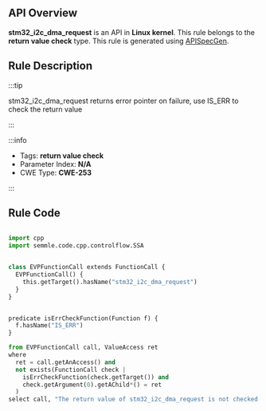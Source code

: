 ---
---


## API Overview
**stm32_i2c_dma_request** is an API in **Linux kernel**. This rule belongs to the **return value check** type. This rule is generated using [APISpecGen](../../tools/APISpecGen).
## Rule Description

:::tip

stm32_i2c_dma_request returns error pointer on failure, use IS_ERR to check the return value

:::

:::info

- Tags: **return value check**
- Parameter Index: **N/A**
- CWE Type: **CWE-253**

:::

## Rule Code
```python

import cpp
import semmle.code.cpp.controlflow.SSA


class EVPFunctionCall extends FunctionCall {
  EVPFunctionCall() {
    this.getTarget().hasName("stm32_i2c_dma_request")
  }
}


predicate isErrCheckFunction(Function f) {
  f.hasName("IS_ERR") 
}

from EVPFunctionCall call, ValueAccess ret
where
  ret = call.getAnAccess() and
  not exists(FunctionCall check |
    isErrCheckFunction(check.getTarget()) and
    check.getArgument(0).getAChild*() = ret
  )
select call, "The return value of stm32_i2c_dma_request is not checked with IS_ERR."
    
```